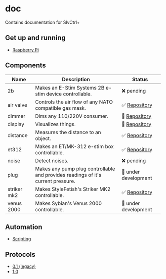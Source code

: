 # doc
Contains documentation for SlvCtrl+

## Get up and running
* [Raspberry Pi](./setup/setup-rpi.md)

## Components

| Name | Description | Status |
|------|-------------|--------|
| 2b | Makes an E-Stim Systems 2B e-stim device controllable. | :x: pending |
| air valve | Controls the air flow of any NATO compatible gas mask. | :white_check_mark: [Repository](https://github.com/SlvCtrlPlus/slvctrl-airvalve) |
| dimmer | Dims any 110/220V consumer. | :construction_worker: [Repository](https://github.com/SlvCtrlPlus/slvctrl-dimmer) |
| display | Visualizes things. | :construction_worker: [Repository](https://github.com/SlvCtrlPlus/slvctrl-display) |
| distance | Measures the distance to an object. | :white_check_mark: [Repository](https://github.com/SlvCtrlPlus/slvctrl-distance) |
| et312 | Makes an ET/MK-312 e-stim box controllable. | :white_check_mark: [Repository](https://github.com/SlvCtrlPlus/slvctrl-et312) |
| noise | Detect noises. | :x: pending |
| plug | Makes any pump plug controllable and provides readings of it's current pressure. | :construction_worker: under development |
| striker mk2 | Makes StyleFetish's Striker MK2 controllable. | :white_check_mark: [Repository](https://github.com/SlvCtrlPlus/slvctrl-strikermk2) |
| venus 2000 | Makes Sybian's Venus 2000 controllable. | :construction_worker: under development |

## Automation
* [Scripting](./automation/scripting.md)

## Protocols
* [0.1 (legacy)](./protocol/protocol-0.1.md)
* [1.0](./protocol/protocol-1.0.md)
